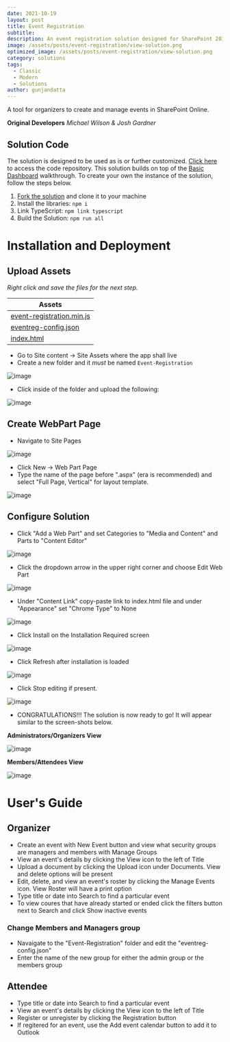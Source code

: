```yaml
---
date: 2021-10-19
layout: post
title: Event Registration
subtitle: 
description: An event registration solution designed for SharePoint 2013/Online environments.
image: /assets/posts/event-registration/view-solution.png
optimized_image: /assets/posts/event-registration/view-solution.png
category: solutions
tags:
  - Classic
  - Modern
  - Solutions
author: gunjandatta
---
```


A tool for organizers to create and manage events in SharePoint Online.

**Original Developers**
_Michael Wilson & Josh Gardner_

## Solution Code

The solution is designed to be used as is or further customized. [Click here](https://github.com/spsprinkles/event-registration) to access the code repository. This solution builds on top of the [Basic Dashboard](https://dattabase.com/examples/#basic-dashboard) walkthrough. To create your own the instance of the solution, follow the steps below.

1. [Fork the solution](https://github.com/spsprinkles/event-registration) and clone it to your machine
2. Install the libraries: `npm i`
3. Link TypeScript: `npm link typescript`
4. Build the Solution: `npm run all`

# Installation and Deployment

## Upload Assets

_Right click and save the files for the next step._

<table>
  <thead>
    <tr>
      <th>Assets</th>
    </tr>
  </thead>
  <tbody>
    <tr>
      <td>
        <a href="https://github.com/AFGSC-DSK/event-registration/raw/master/dist/event-registration.min.js">event-registration.min.js</a>
      </td>
    </tr>
    <tr>
      <td>
        <a href="https://github.com/AFGSC-DSK/event-registration/raw/master/assets/eventreg-config.json">eventreg-config.json</a>
      </td>
    </tr>
    <tr>
      <td>
        <a href="https://github.com/AFGSC-DSK/event-registration/raw/master/assets/index.html">index.html</a>
      </td>
    </tr>
  </tbody>
</table>

* Go to Site content -> Site Assets where the app shall live
* Create a new folder and it _must_ be named `Event-Registration`

![image](/assets/posts/event-registration/create-folder.png)

* Click inside of the folder and upload the following:

![image](/assets/posts/event-registration/upload-assets.png)

## Create WebPart Page

* Navigate to Site Pages

![image](/assets/posts/event-registration/site-pages.png)

* Click New -> Web Part Page
* Type the name of the page before ".aspx" (era is recommended) and select "Full Page, Vertical" for layout template.

![image](/assets/posts/event-registration/create-wp.png)

## Configure Solution

* Click "Add a Web Part" and set Categories to "Media and Content" and Parts to "Content Editor"

![image](/assets/posts/event-registration/add-wp.png)

* Click the dropdown arrow in the upper right corner and choose Edit Web Part

![image](/assets/posts/event-registration/edit-properties.png)

* Under "Content Link" copy-paste link to index.html file and under "Appearance" set "Chrome Type" to None

![image](/assets/posts/event-registration/set-link.png)

* Click Install on the Installation Required screen

![image](/assets/posts/event-registration/install-solution.png)

* Click Refresh after installation is loaded

![image](/assets/posts/event-registration/refresh-page.png)

* Click Stop editing if present. 

![image](/assets/posts/event-registration/stop-editing.png)

* CONGRATULATIONS!!! The solution is now ready to go! It will appear similar to the screen-shots below.

**Administrators/Organizers View**

![image](/assets/posts/event-registration/view-solution.png)

**Members/Attendees View**

![image](/assets/posts/event-registration/members-view.png)


# User's Guide

## Organizer

* Create an event with New Event button and view what security groups are managers and members with Manage Groups
* View an event's details by clicking the View icon to the left of Title
* Upload a document by clicking the Upload icon under Documents. View and delete options will be present
* Edit, delete, and view an event's roster by clicking the Manage Events icon. View Roster will have a print option
* Type title or date into Search to find a particular event
* To view coures that have already started or ended click the filters button next to Search and click Show inactive events

### Change Members and Managers group

* Navaigate to the "Event-Registration" folder and edit the "eventreg-config.json"
* Enter the name of the new group for either the admin group or the members group

## Attendee

* Type title or date into Search to find a particular event
* View an event's details by clicking the View icon to the left of Title
* Register or unregister by clicking the Registration button
* If regitered for an event, use the Add event calendar button to add it to Outlook